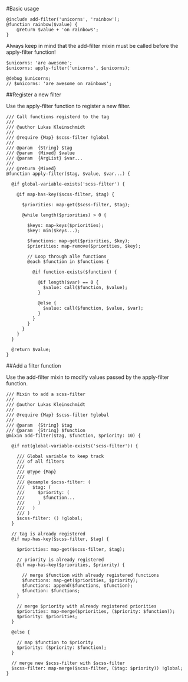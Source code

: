 #Basic usage

	@include add-filter('unicorns', 'rainbow');
	@function rainbow($value) {
		@return $value + 'on rainbows';
	}

Always keep in mind that the add-filter mixin must be called before the apply-filter function!
	
	$unicorns: 'are awesome';
	$unicorns: apply-filter('unicorns', $unicorns);

	@debug $unicorns;
	// $unicorns: 'are awesome on rainbows';

##Register a new filter

Use the apply-filter function to register a new filter.

	/// Call functions registerd to the tag
	/// 
	/// @author Lukas Kleinschmidt
	/// 
	/// @require {Map} $scss-filter !global
	/// 
	/// @param  {String} $tag
	/// @param  {Mixed} $value
	/// @param  {ArgList} $var...
	/// 
	/// @return {Mixed}
	@function apply-filter($tag, $value, $var...) {

	  @if global-variable-exists('scss-filter') {

	    @if map-has-key($scss-filter, $tag) {

	      $priorities: map-get($scss-filter, $tag);

	      @while length($priorities) > 0 {

	        $keys: map-keys($priorities);
	        $key: min($keys...);

	        $functions: map-get($priorities, $key);
	        $priorities: map-remove($priorities, $key);

	        // Loop through alle functions
	        @each $function in $functions {

	          @if function-exists($function) {

	            @if length($var) == 0 {
	              $value: call($function, $value);
	            }

	            @else {
	              $value: call($function, $value, $var);
	            }
	          }
	        }
	      }
	    }
	  }

	  @return $value;
	}

##Add a filter function

Use the add-filter mixin to modify values passed by the apply-filter function.

	/// Mixin to add a scss-filter
	/// 
	/// @author Lukas Kleinschmidt
	/// 
	/// @require {Map} $scss-filter !global
	/// 
	/// @param  {String} $tag
	/// @param  {String} $function
	@mixin add-filter($tag, $function, $priority: 10) {

	  @if not(global-variable-exists('scss-filter')) {

	    /// Global variable to keep track
	    /// of all filters
	    /// 
	    /// @type {Map}
	    /// 
	    /// @example $scss-filter: (
	    ///   $tag: (
	    ///     $priority: (
	    ///       $function...
	    ///     )
	    ///   )
	    /// )
	    $scss-filter: () !global;
	  }

	  // tag is already registered
	  @if map-has-key($scss-filter, $tag) {

	    $priorities: map-get($scss-filter, $tag);
	    
	    // priority is already registered
	    @if map-has-key($priorities, $priority) {

	      // merge $function with already registered functions
	      $functions: map-get($priorities, $priority);
	      $functions: append($functions, $function);
	      $function: $functions;
	    }

	    // merge $priority with already registered priorities
	    $priorities: map-merge($priorities, ($priority: $function));
	    $priority: $priorities;
	  }

	  @else {

	    // map $function to $priority
	    $priority: ($priority: $function);
	  }

	  // merge new $scss-filter with $scss-filter
	  $scss-filter: map-merge($scss-filter, ($tag: $priority)) !global;
	}
